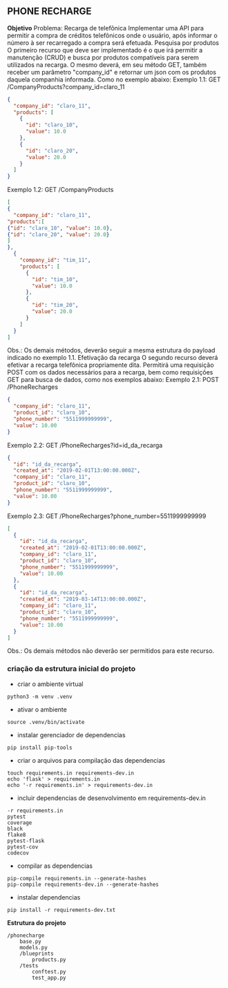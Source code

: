 ## PHONE RECHARGE

**Objetivo**
Problema: Recarga de telefônica Implementar uma API para permitir a compra de créditos telefônicos onde o usuário, após
informar o número à ser recarregado a compra será efetuada. Pesquisa por produtos O primeiro recurso que deve ser
implementado é o que irá permitir a manutenção (CRUD)
e busca por produtos compatíveis para serem utilizados na recarga. O mesmo deverá, em seu método GET, também receber um
parâmetro "company_id" e retornar um json com os produtos daquela companhia informada. Como no exemplo abaixo:
Exemplo 1.1: GET /CompanyProducts?company_id=claro_11

~~~json
{
  "company_id": "claro_11",
  "products": [
    {
      "id": "claro_10",
      "value": 10.0
    },
    {
      "id": "claro_20",
      "value": 20.0
    }
  ]
}
~~~
Exemplo 1.2: GET /CompanyProducts

~~~json
[
{
  "company_id": "claro_11",
"products":[
{"id": "claro_10", "value": 10.0},
{"id": "claro_20", "value": 20.0}
]
},
  {
    "company_id": "tim_11",
    "products": [
      {
        "id": "tim_10",
        "value": 10.0
      },
      {
        "id": "tim_20",
        "value": 20.0
      }
    ]
  }
]

~~~

Obs.: Os demais métodos, deverão seguir a mesma estrutura do payload indicado no exemplo 1.1. Efetivação da recarga O
segundo recurso deverá efetivar a recarga telefônica propriamente dita. Permitirá uma requisição POST com os dados
necessários para a recarga, bem como requisições GET para busca de dados, como nos exemplos abaixo:
Exemplo 2.1: POST /PhoneRecharges

~~~json
{
  "company_id": "claro_11",
  "product_id": "claro_10",
  "phone_number": "5511999999999",
  "value": 10.00
}
~~~

Exemplo 2.2: GET /PhoneRecharges?id=id_da_recarga

~~~json
{
  "id": "id_da_recarga",
  "created_at": "2019-02-01T13:00:00.000Z",
  "company_id": "claro_11",
  "product_id": "claro_10",
  "phone_number": "5511999999999",
  "value": 10.00
}
~~~

Exemplo 2.3: GET /PhoneRecharges?phone_number=5511999999999

~~~json
[
  {
    "id": "id_da_recarga",
    "created_at": "2019-02-01T13:00:00.000Z",
    "company_id": "claro_11",
    "product_id": "claro_10",
    "phone_number": "5511999999999",
    "value": 10.00
  },
  {
    "id": "id_da_recarga",
    "created_at": "2019-03-14T13:00:00.000Z",
    "company_id": "claro_11",
    "product_id": "claro_10",
    "phone_number": "5511999999999",
    "value": 10.00
  }
]


~~~
Obs.: Os demais métodos não deverão ser permitidos para este recurso.


### **criação da estrutura inicial do projeto**

- criar o ambiente virtual

```
python3 -m venv .venv

```

- ativar o ambiente

```
source .venv/bin/activate
```

- instalar gerenciador de dependencias

```
pip install pip-tools
```

- criar o arquivos para compilação das dependencias

```
touch requirements.in requirements-dev.in
echo 'flask' > requirements.in
echo '-r requirements.in' > requirements-dev.in
```

- incluir dependencias de desenvolvimento em requirements-dev.in

```
-r requirements.in
pytest
coverage
black
flake8
pytest-flask
pytest-cov
codecov

```


- compilar as dependencias

```
pip-compile requirements.in --generate-hashes
pip-compile requirements-dev.in --generate-hashes
```

- instalar dependencias

```
pip install -r requirements-dev.txt
```
**Estrutura do projeto**
```
/phonecharge
    base.py
    models.py
    /blueprints
        products.py
    /tests
        conftest.py
        test_app.py
```

